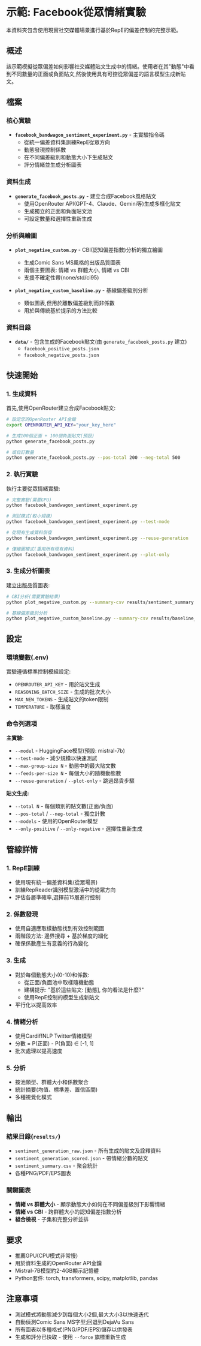 # 示範: Facebook從眾情緒實驗

本資料夾包含使用現實社交媒體場景進行基於RepE的偏差控制的完整示範。

## 概述

該示範模擬從眾偏差如何影響社交媒體貼文生成中的情緒。使用者在其"動態"中看到不同數量的正面或負面貼文,然後使用具有可控從眾偏差的語言模型生成新貼文。

## 檔案

### 核心實驗
- **`facebook_bandwagon_sentiment_experiment.py`** - 主實驗指令碼
  - 從統一偏差資料集訓練RepE從眾方向
  - 動態發現控制係數
  - 在不同偏差級別和動態大小下生成貼文
  - 評分情緒並生成分析圖表

### 資料生成
- **`generate_facebook_posts.py`** - 建立合成Facebook風格貼文
  - 使用OpenRouter API(GPT-4、Claude、Gemini等)生成多樣化貼文
  - 生成獨立的正面和負面貼文池
  - 可設定數量和選擇性重新生成

### 分析與繪圖
- **`plot_negative_custom.py`** - CBI(認知偏差指數)分析的獨立繪圖
  - 生成Comic Sans MS風格的出版品質圖表
  - 兩個主要圖表: 情緒 vs 群體大小, 情緒 vs CBI
  - 支援不確定性帶(none/std/ci95)

- **`plot_negative_custom_baseline.py`** - 基線偏差級別分析
  - 類似圖表,但用於離散偏差級別而非係數
  - 用於與傳統基於提示的方法比較

### 資料目錄
- **`data/`** - 包含生成的Facebook貼文(由 `generate_facebook_posts.py` 建立)
  - `facebook_positive_posts.json`
  - `facebook_negative_posts.json`

## 快速開始

### 1. 生成資料
首先,使用OpenRouter建立合成Facebook貼文:

```bash
# 設定您的OpenRouter API金鑰
export OPENROUTER_API_KEY="your_key_here"

# 生成100個正面 + 100個負面貼文(預設)
python generate_facebook_posts.py

# 或自訂數量
python generate_facebook_posts.py --pos-total 200 --neg-total 500
```

### 2. 執行實驗
執行主要從眾情緒實驗:

```bash
# 完整實驗(需要GPU)
python facebook_bandwagon_sentiment_experiment.py

# 測試模式(較小規模)
python facebook_bandwagon_sentiment_experiment.py --test-mode

# 從現有生成資料恢復
python facebook_bandwagon_sentiment_experiment.py --reuse-generation

# 僅繪圖模式(重用所有現有資料)
python facebook_bandwagon_sentiment_experiment.py --plot-only
```

### 3. 生成分析圖表
建立出版品質圖表:

```bash
# CBI分析(需要實驗結果)
python plot_negative_custom.py --summary-csv results/sentiment_summary.csv

# 基線偏差級別分析
python plot_negative_custom_baseline.py --summary-csv results/baseline_sentiment_summary.csv
```

## 設定

### 環境變數(.env)
實驗遵循標準控制模組設定:
- `OPENROUTER_API_KEY` - 用於貼文生成
- `REASONING_BATCH_SIZE` - 生成的批次大小
- `MAX_NEW_TOKENS` - 生成貼文的token限制
- `TEMPERATURE` - 取樣溫度

### 命令列選項

**主實驗:**
- `--model` - HuggingFace模型(預設: mistral-7b)
- `--test-mode` - 減少規模以快速測試
- `--max-group-size N` - 動態中的最大貼文數
- `--feeds-per-size N` - 每個大小的隨機動態數
- `--reuse-generation` / `--plot-only` - 跳過昂貴步驟

**貼文生成:**
- `--total N` - 每個類別的貼文數(正面/負面)
- `--pos-total` / `--neg-total` - 獨立計數
- `--models` - 使用的OpenRouter模型
- `--only-positive` / `--only-negative` - 選擇性重新生成

## 管線詳情

### 1. RepE訓練
- 使用現有統一偏差資料集(從眾場景)
- 訓練RepReader識別模型激活中的從眾方向
- 評估各層準確率,選擇前15層進行控制

### 2. 係數發現
- 使用自適應取樣動態找到有效控制範圍
- 兩階段方法: 邊界搜尋 + 基於梯度的細化
- 確保係數產生有意義的行為變化

### 3. 生成
- 對於每個動態大小(0-10)和係數:
  - 從正面/負面池中取樣隨機動態
  - 建構提示: "基於這些貼文: [動態], 你的看法是什麼?"
  - 使用RepE控制的模型生成新貼文
- 平行化以提高效率

### 4. 情緒分析
- 使用CardiffNLP Twitter情緒模型
- 分數 = P(正面) - P(負面) ∈ [-1, 1]
- 批次處理以提高速度

### 5. 分析
- 按池類型、群體大小和係數聚合
- 統計摘要(均值、標準差、置信區間)
- 多種視覺化模式

## 輸出

### 結果目錄(`results/`)
- `sentiment_generation_raw.json` - 所有生成的貼文及詮釋資料
- `sentiment_generation_scored.json` - 帶情緒分數的貼文
- `sentiment_summary.csv` - 聚合統計
- 各種PNG/PDF/EPS圖表

### 關鍵圖表
- **情緒 vs 群體大小** - 顯示動態大小如何在不同偏差級別下影響情緒
- **情緒 vs CBI** - 跨群體大小的認知偏差指數分析
- **組合檢視** - 子集和完整分析並排

## 要求

- 推薦GPU(CPU模式非常慢)
- 用於資料生成的OpenRouter API金鑰
- Mistral-7B模型約2-4GB顯示記憶體
- Python套件: torch, transformers, scipy, matplotlib, pandas

## 注意事項

- 測試模式將動態減少到每個大小2個,最大大小3以快速迭代
- 自動偵測Comic Sans MS字型;回退到DejaVu Sans
- 所有圖表以多種格式(PNG/PDF/EPS)儲存以供發表
- 生成和評分已快取 - 使用 `--force` 旗標重新生成
